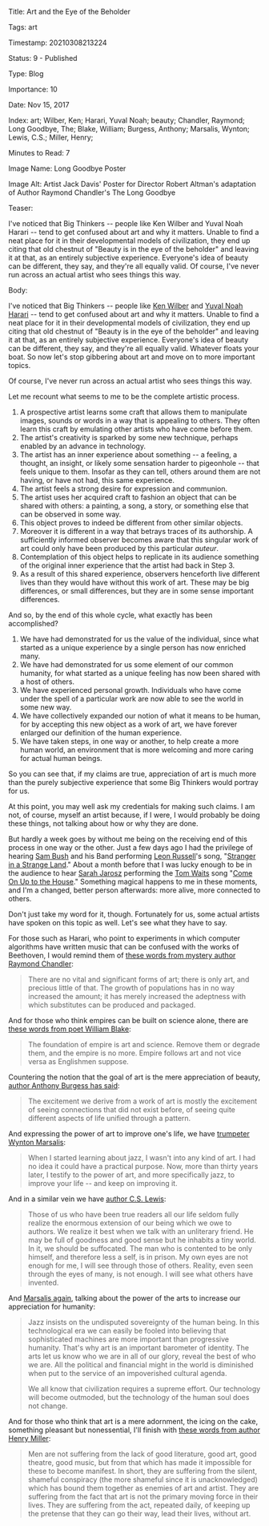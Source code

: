 Title:  Art and the Eye of the  Beholder

Tags:   art

Timestamp: 20210308213224

Status: 9 - Published

Type:   Blog

Importance: 10

Date:   Nov 15, 2017

Index:  art; Wilber, Ken; Harari, Yuval Noah; beauty; Chandler, Raymond; Long Goodbye, The; Blake, William; Burgess, Anthony; Marsalis, Wynton; Lewis, C.S.; Miller, Henry; 

Minutes to Read: 7

Image Name: Long Goodbye Poster

Image Alt: Artist Jack Davis' Poster for Director Robert Altman's adaptation of Author Raymond Chandler's The Long Goodbye

Teaser: 

I've noticed that Big Thinkers -- people like Ken Wilber and Yuval Noah Harari -- tend to get confused about art and why it matters. Unable to find a neat place for it in their developmental models of civilization, they end up citing that old chestnut of "Beauty is in the eye of the beholder" and leaving it at that, as an entirely subjective experience. Everyone's idea of beauty can be different, they say, and they're all equally valid. Of course, I've never run across an actual artist who sees things this way.


Body: 

I've noticed that Big Thinkers -- people like [Ken Wilber][kw] and [Yuval Noah Harari][ynh] -- tend to get confused about art and why it matters. Unable to find a neat place for it in their developmental models of civilization, they end up citing that old chestnut of "Beauty is in the eye of the beholder" and leaving it at that, as an entirely subjective experience. Everyone's idea of beauty can be different, they say, and they're all equally valid. Whatever floats your boat. So now let's stop gibbering about art and move on to more important topics. 

Of course, I've never run across an actual artist who sees things this way.  

Let me recount what seems to me to be the complete artistic process. 

1. A prospective artist learns some craft that allows them to manipulate images, sounds or words in a way that is appealing to others. They often learn this craft by emulating other artists who have come before them.
2. The artist's creativity is sparked by some new technique, perhaps enabled by an advance in technology. 
3. The artist has an inner experience about something -- a feeling, a thought, an insight, or likely some sensation harder to pigeonhole -- that feels unique to them. Insofar as they can tell, others around them are not having, or have not had, this same experience. 
4. The artist feels a strong desire for expression and communion. 
5. The artist uses her acquired craft to fashion an object that can be shared with others: a painting, a song, a story, or something else that can be observed in some way. 
6. This object proves to indeed be different from other similar objects. 
7. Moreover it is different in a way that betrays traces of its authorship. A sufficiently informed observer becomes aware that this singular work of art could only have been produced by this particular *auteur*.
8. Contemplation of this object helps to replicate in its audience something of the original inner experience that the artist had back in Step 3. 
9. As a result of this shared experience, observers henceforth live different lives than they would have without this work of art. These may be big differences, or small differences, but they are in some sense important differences.  

And so, by the end of this whole cycle, what exactly has been accomplished?

1. We have had demonstrated for us the value of the individual, since what started as a unique experience by a single person has now enriched many. 
2. We have had demonstrated for us some element of our common humanity, for what started as a unique feeling has now been shared with a host of others. 
3. We have experienced personal growth. Individuals who have come under the spell of a particular work are now able to see the world in some new way. 
4. We have collectively expanded our notion of what it means to be human, for by accepting this new object as a work of art, we have forever enlarged our definition of the human experience. 
5. We have taken steps, in one way or another, to help create a more human world, an environment that is more welcoming and more caring for actual human beings. 

So you can see that, if my claims are true, appreciation of art is much more than the purely subjective experience that some Big Thinkers would portray for us. 

At this point, you may well ask my credentials for making such claims. I am not, of course, myself an artist because, if I were, I would probably be doing these things, not talking about how or why they are done. 

But hardly a week goes by without me being on the receiving end of this process in one way or the other. Just a few days ago I had the privilege of hearing [Sam Bush][sb] and his Band performing [Leon Russell][lr]'s song, "[Stranger in a Strange Land][siasl]." About a month before that I was lucky enough to be in the audience to hear [Sarah Jarosz][sj] performing the [Tom Waits][tw] song "[Come On Up to the House][coutth]." Something magical happens to me in these moments, and I'm a changed, better person afterwards: more alive, more connected to others.

Don't just take my word for it, though. Fortunately for us, some actual artists have spoken on this topic as well. Let's see what they have to say. 

For those such as Harari, who point to experiments in which computer algorithms have written music that can be confused with the works of Beethoven, I would remind them of [these words from mystery author Raymond Chandler][chandler]:  

> There are no vital and significant forms of art; there is only art, and precious little of that. The growth of populations has in no way increased the amount; it has merely increased the adeptness with which substitutes can be produced and packaged.

And for those who think empires can be built on science alone, there are [these words from poet William Blake][blake]:

> The foundation of empire is art and science. Remove them or degrade them, and the empire is no more. Empire follows art and not vice versa as Englishmen suppose.

Countering the notion that the goal of art is the mere appreciation of beauty, [author Anthony Burgess has said][burgess]:

> The excitement we derive from a work of art is mostly the excitement of seeing connections that did not exist before, of seeing quite different aspects of life unified through a pattern.

And expressing the power of art to improve one's life, we have [trumpeter Wynton Marsalis][marsalis1]:

> When I started learning about jazz, I wasn't into any kind of art. I had no idea it could have a practical purpose. Now, more than thirty years later, I testify to the power of art, and more specifically jazz, to improve your life -- and keep on improving it.

And in a similar vein we have [author C.S. Lewis][lewis]:

> Those of us who have been true readers all our life seldom fully realize the enormous extension of our being which we owe to authors. We realize it best when we talk with an unliterary friend. He may be full of goodness and good sense but he inhabits a tiny world. In it, we should be suffocated. The man who is contented to be only himself, and therefore less a self, is in prison. My own eyes are not enough for me, I will see through those of others. Reality, even seen through the eyes of many, is not enough. I will see what others have invented. 

And [Marsalis again][marsalis2], talking about the power of the arts to increase our appreciation for humanity:

> Jazz insists on the undisputed sovereignty of the human being. In this technological era we can easily be fooled into believing that sophisticated machines are more important than progressive humanity. That's why art is an important barometer of identity. The arts let us know who we are in all of our glory, reveal the best of who we are. All the political and financial might in the world is diminished when put to the service of an impoverished cultural agenda.  
>
> We all know that civilization requires a supreme effort. Our technology will become outmoded, but the technology of the human soul does not change.

And for those who think that art is a mere adornment, the icing on the cake, something pleasant but nonessential, I'll finish with [these words from author Henry Miller][miller]:

> Men are not suffering from the lack of good literature, good art, good theatre, good music, but from that which has made it impossible for these to become manifest. In short, they are suffering from the silent, shameful conspiracy (the more shameful since it is unacknowledged) which has bound them together as enemies of art and artist. They are suffering from the fact that art is not the primary moving force in their lives. They are suffering from the act, repeated daily, of keeping up the pretense that they can go their way, lead their lives, without art.



[kw]: 	https://en.wikipedia.org/wiki/Ken_Wilber
[ynh]: 	http://www.ynharari.com
[sb]: 	http://www.sambush.com
[lr]:	https://en.wikipedia.org/wiki/Leon_Russell
[siasl]: https://geo.itunes.apple.com/us/album/stranger-in-a-strange-land-remastered-95/723595944?i=723596189&mt=1&app=music
[sj]:	https://www.sarahjarosz.com
[tw]:	http://www.tomwaits.com
[coutth]:  https://geo.itunes.apple.com/us/album/come-on-up-to-the-house/712246367?i=712246576&mt=1&app=music
[rc]: 	https://en.wikipedia.org/wiki/Raymond_Chandler
[wm]:	http://wyntonmarsalis.org

[blake]:	https://www.Practopian.org/quotes/art-science-and-empire.html

[burgess]:  https://www.Practopian.org/quotes/excitement-from-art.html

[chandler]: https://www.Practopian.org/quotes/vital-and-significant-forms-of-art.html

[lewis]:	https://www.Practopian.org/quotes/the-enormous-extension-of-our-being.html

[marsalis1]: https://www.Practopian.org/quotes/the-power-of-art.html

[marsalis2]: https://www.Practopian.org/quotes/the-undisputed-sovereignty-of-the-human-being.html

[miller]:	https://www.Practopian.org/quotes/enemies-of-art-and-artist.html
